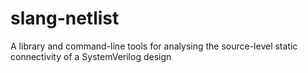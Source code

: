 # slang-netlist
A library and command-line tools for analysing the source-level static connectivity of a SystemVerilog design
